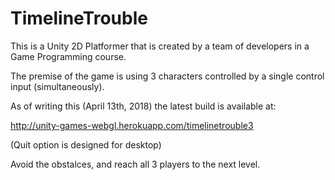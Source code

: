 # TimelineTrouble

This is a Unity 2D Platformer that is created by a team of developers in a Game Programming course.

The premise of the game is using 3 characters controlled by a single control input (simultaneously). 

As of writing this (April 13th, 2018) the latest build is available at:

http://unity-games-webgl.herokuapp.com/timelinetrouble3

(Quit option is designed for desktop)

Avoid the obstalces, and reach all 3 players to the next level.
